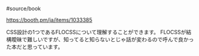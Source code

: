 #source/book 

https://booth.pm/ja/items/1033385

CSS設計の1つであるFLOCSSについて理解することができます。
FLOCSSが結構曖昧で難しいですが、知ってると知らないとじゃ話が変わるので呼んで良かった本だと思っています。